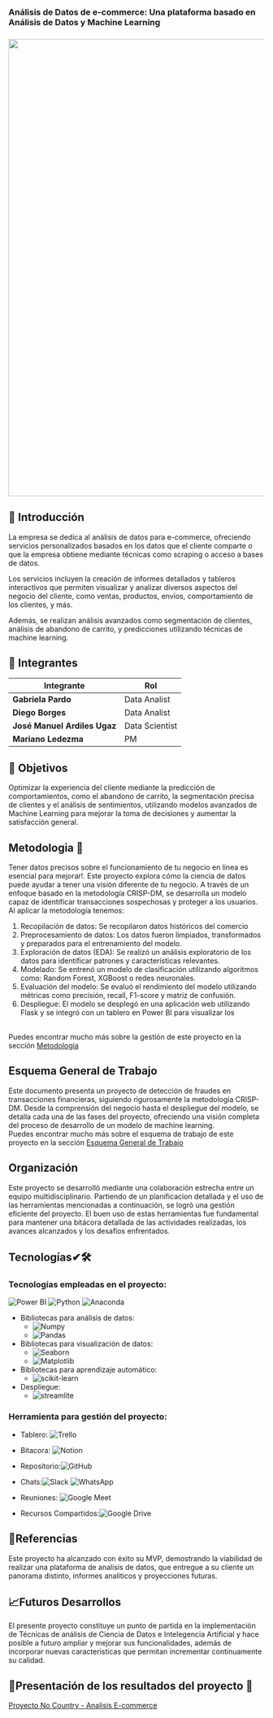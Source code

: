 ### Análisis de Datos de e-commerce: Una plataforma basado en Análisis de Datos y Machine Learning
### 
<p align=center><img src=DOC/frente.jpg width=900px heigth=100px><p>

## 📌 Introducción
La empresa se dedica al análisis de datos para e-commerce, ofreciendo servicios personalizados basados en los datos que el cliente comparte o que la empresa obtiene mediante técnicas como scraping o acceso a bases de datos.

Los servicios incluyen la creación de informes detallados y tableros interactivos que permiten visualizar y analizar diversos aspectos del negocio del cliente, como ventas, productos, envíos, comportamiento de los clientes, y más.

Además, se realizan análisis avanzados como segmentación de clientes, análisis de abandono de carrito, y predicciones utilizando técnicas de machine learning.
## 📌 Integrantes

<div align="letf">

<table>
  <thead>
    <tr>
      <th>Integrante</th>
      <th>Rol</th>
      </tr>
  </thead>
  <tbody>
    <tr>
      <td><b>Gabriela Pardo</b></td>
      <td>Data Analist</td>
     </tr>
      <td><b>Diego Borges</b></td>
      <td>Data Analist</td>
      </tr>    
      <td><b>José Manuel Ardiles Ugaz</b></td>
      <td>Data Scientist</td>
      </tr>    
      <td><b>Mariano Ledezma</b></td>
      <td>PM</td>
      </tr>    
  </tbody>
</table>

</div>


## 🎯 Objetivos
Optimizar la experiencia del cliente mediante la predicción de comportamientos, como el abandono de carrito, la segmentación precisa de clientes y el análisis de sentimientos, utilizando modelos avanzados de Machine Learning para mejorar la toma de decisiones y aumentar la satisfacción general.


## Metodologia 📖
Tener datos precisos sobre el funcionamiento de tu negocio en linea es esencial para mejorar!. Este proyecto explora cómo la ciencia de datos puede ayudar a tener una visiòn diferente de tu negocio. A través de un enfoque basado en la metodología CRISP-DM, se desarrolla un modelo capaz de identificar transacciones sospechosas y proteger a los usuarios. <br>Al aplicar la metodología tenemos:<br>
1.	Recopilación de datos: Se recopilaron datos históricos del comercio
2.	Preprocesamiento de datos: Los datos fueron limpiados, transformados y preparados para el entrenamiento del modelo.
3.	Exploración de datos (EDA): Se realizó un análisis exploratorio de los datos para identificar patrones y características relevantes.
4.	Modelado: Se entrenó un modelo de clasificación utilizando algoritmos como: Random Forest, XGBoost o redes neuronales.
5.	Evaluación del modelo: Se evaluó el rendimiento del modelo utilizando métricas como precisión, recall, F1-score y matriz de confusión.
6.	Despliegue: El modelo se desplegó en una aplicación web utilizando Flask y se integró con un tablero en Power BI para visualizar los 

<br>Puedes encontrar mucho más sobre la gestión de este proyecto en la sección [Metodología](https://github.com/No-Country-simulation/equipo-s20-08-data/blob/main/DOC/metodologia.md)

## Esquema General de Trabajo 
Este documento presenta un proyecto de detección de fraudes en transacciones financieras, siguiendo rigurosamente la metodología CRISP-DM. Desde la comprensión del negocio hasta el despliegue del modelo, se detalla cada una de las fases del proyecto, ofreciendo una visión completa del proceso de desarrollo de un modelo de machine learning.<br>
Puedes encontrar mucho más sobre el esquema de trabajo de este proyecto en la sección [Esquema General de Trabajo](https://github.com/No-Country-simulation/equipo-s20-08-data/blob/main/DOC/Esquema_General_de_trabajo.md)

## Organización  
Este proyecto se desarrolló mediante una colaboración estrecha entre un equipo multidisciplinario. Partiendo de un planificacion detallada y el uso de las herramientas mencionadas a continuación, se logró una gestión eficiente del proyecto. El buen uso de estas herramientas fue fundamental para mantener una bitácora detallada de las actividades realizadas, los avances alcanzados y los desafíos enfrentados. 


## Tecnologías✔🛠️


### Tecnologías empleadas en el proyecto:
 ![Power BI](https://img.shields.io/badge/Power_BI-F2C811?logo=power-bi&logoColor=white)
 ![Python](https://img.shields.io/badge/Python-0a6c9b?logo=Python&logoColor=white)
 ![Anaconda](https://img.shields.io/badge/Anaconda-06c318?logo=Anaconda&logoColor=white)

 - Bibliotecas para análisis de datos:
   * ![Numpy](https://img.shields.io/badge/Numpy-33d4ff?logo=numpy&logoColor=fff)
   * ![Pandas](https://img.shields.io/badge/Pandas-063cf4?logo=pandas&logoColor=fff)
 - Bibliotecas para visualización de datos:
   * ![Seaborn](https://img.shields.io/badge/Seaborn-005377?logo=Seaborn&logoColor=fff) 
   * ![Matplotlib](https://img.shields.io/badge/Matplotlib-11557C?logo=matplotlib&logoColor=f0f)
  -	Bibliotecas para aprendizaje automático:
     * ![scikit-learn](https://img.shields.io/badge/scikit-learn-11557C?logo=scikit-learn&logoColor=f0f)
  - Despliegue:
     * ![streamlite](https://img.shields.io/badge/streamlite-11557C?logo=streamlite&logoColor=f0f)



### Herramienta para gestión del proyecto:
 - Tablero: ![Trello](https://img.shields.io/badge/Trello-0079BF?logo=trello&logoColor=white)
- Bitacora: ![Notion](https://img.shields.io/badge/Notion-000000?logo=Notion&logoColor=white)

- Repositorio:![GitHub](https://img.shields.io/badge/GitHub-181717?logo=github&logoColor=white)
- Chats:![Slack](https://img.shields.io/badge/Slack-4A154B?logo=slack&logoColor=white)
![WhatsApp](https://img.shields.io/badge/WhatsApp-25D366?logo=whatsapp&logoColor=white)
- Reuniones: ![Google Meet](https://img.shields.io/badge/Google%20Meet-00897B?logo=google-meet&logoColor=white)
- Recursos Compartidos:![Google Drive](https://img.shields.io/badge/Google%20Drive-4285F4?logo=google-drive&logoColor=white)


## 📌Referencias
Este proyecto ha alcanzado con éxito su MVP, demostrando la viabilidad de realizar una plataforma de analisis de datos, que entregue a su cliente un panorama distinto, informes analiticos y proyecciones futuras. 


## 📈Futuros Desarrollos

El presente proyecto constituye un punto de partida en la implementación de Técnicas de análisis de Ciencia de Datos e Intelegencia Artificial y hace posible a futuro ampliar y mejorar sus funcionalidades, además de incorporar nuevas caracteristicas que permitan incrementar continuamente su calidad. 



## 📌Presentación de los resultados del proyecto 🚀

  
[Proyecto No Country - Analisis E-commerce](https://github.com/No-Country-simulation/s21-09-n-data/tree/documentar)